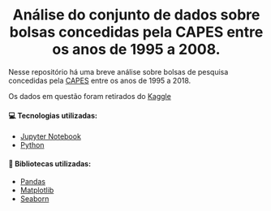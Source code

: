  <h1 align="center">Análise do conjunto de dados sobre bolsas concedidas pela CAPES entre os anos de 1995 a 2008.</h1>

Nesse repositório há uma breve análise sobre bolsas de pesquisa concedidas pela [CAPES](https://www.gov.br/capes/pt-br) entre os anos de 1995 a 2018.

Os dados em questão foram retirados do [Kaggle](https://www.kaggle.com/datasets/voltdata/capes-bolsas)

#### :computer: <strong>Tecnologias utilizadas:</strong>
- [Jupyter Notebook](https://jupyter.org/)
- [Python](https://www.python.org/)

 ####	:notebook_with_decorative_cover: Bibliotecas utilizadas:
- [Pandas](https://pandas.pydata.org/)
- [Matplotlib](https://matplotlib.org/)
- [Seaborn](https://seaborn.pydata.org/)
